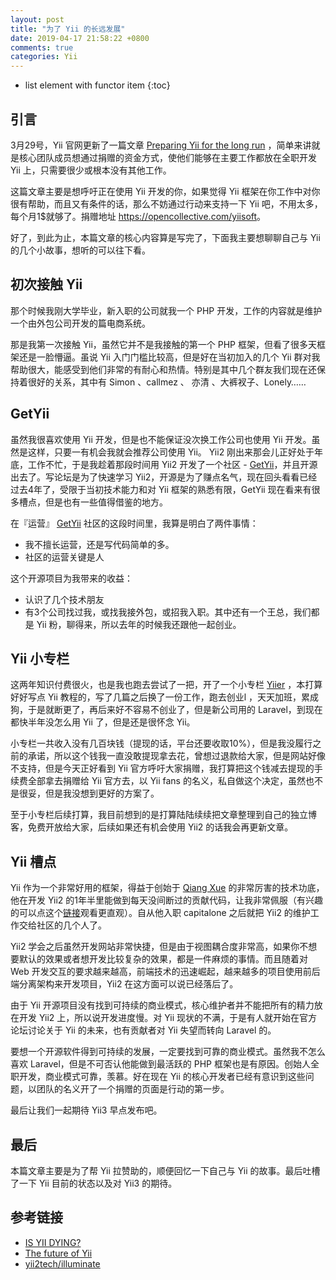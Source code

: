 ```yaml
---
layout: post
title: "为了 Yii 的长远发展"
date: 2019-04-17 21:58:22 +0800
comments: true
categories: Yii
---
```

* list element with functor item
{:toc}

## 引言

3月29号，Yii 官网更新了一篇文章 [Preparing Yii for the long run](https://www.yiiframework.com/news/204/preparing-yii-for-the-long-run) ，简单来讲就是核心团队成员想通过捐赠的资金方式，使他们能够在主要工作都放在全职开发 Yii 上，只需要很少或根本没有其他工作。

这篇文章主要是想呼吁正在使用 Yii 开发的你，如果觉得 Yii 框架在你工作中对你很有帮助，而且又有条件的话，那么不妨通过行动来支持一下 Yii 吧，不用太多，每个月1$就够了。捐赠地址 <https://opencollective.com/yiisoft>。

好了，到此为止，本篇文章的核心内容算是写完了，下面我主要想聊聊自己与 Yii 的几个小故事，想听的可以往下看。

<!--more-->

## 初次接触 Yii

那个时候我刚大学毕业，新入职的公司就我一个 PHP 开发，工作的内容就是维护一个由外包公司开发的篇电商系统。

那是我第一次接触 Yii，虽然它并不是我接触的第一个 PHP 框架，但看了很多天框架还是一脸懵逼。虽说 Yii 入门门槛比较高，但是好在当初加入的几个 Yii 群对我帮助很大，能感受到他们非常的有耐心和热情。特别是其中几个群友我们现在还保持着很好的关系，其中有 Simon 、callmez 、 亦清 、大裤衩子、Lonely……

## GetYii

虽然我很喜欢使用 Yii 开发，但是也不能保证没次换工作公司也使用 Yii 开发。虽然是这样，只要一有机会我就会推荐公司使用 Yii。 Yii2 刚出来那会儿正好处于年底，工作不忙，于是我趁着那段时间用 Yii2 开发了一个社区 - [GetYii](https://github.com/iiyii/getyii)，并且开源出去了。写论坛是为了快速学习 Yii2，开源是为了赚点名气，现在回头看看已经过去4年了，受限于当初技术能力和对 Yii 框架的熟悉有限，GetYii 现在看来有很多槽点，但是也有一些值得借鉴的地方。

在『运营』 [GetYii](https://getyii.com/) 社区的这段时间里，我算是明白了两件事情：

- 我不擅长运营，还是写代码简单的多。
- 社区的运营关键是人

这个开源项目为我带来的收益：

- 认识了几个技术朋友
- 有3个公司找过我，或找我接外包，或招我入职。其中还有一个王总，我们都是 Yii 粉，聊得来，所以去年的时候我还跟他一起创业。

## Yii 小专栏

这两年知识付费很火，也是我也跑去尝试了一把，开了一个小专栏 [Yiier](https://xiaozhuanlan.com/yiier) ，本打算好好写点 Yii 教程的，写了几篇之后换了一份工作，跑去创业l ，天天加班，累成狗，于是就断更了，再后来好不容易不创业了，但是新公司用的 Laravel，到现在都快半年没怎么用 Yii 了，但是还是很怀念 Yii。

小专栏一共收入没有几百块钱（提现的话，平台还要收取10%），但是我没履行之前的承诺，所以这个钱我一直没敢提现拿去花，曾想过退款给大家，但是网站好像不支持，但是今天正好看到 Yii 官方呼吁大家捐赠，我打算把这个钱减去提现的手续费全部拿去捐赠给 Yii 官方去，以 Yii fans 的名义，私自做这个决定，虽然也不是很妥，但是我没想到更好的方案了。

至于小专栏后续打算，我目前想到的是打算陆陆续续把文章整理到自己的独立博客，免费开放给大家，后续如果还有机会使用 Yii2 的话我会再更新文章。

## Yii 槽点

Yii 作为一个非常好用的框架，得益于创始于 [Qiang Xue](https://github.com/qiangxue) 的非常厉害的技术功底，他在开发 Yii2 的1年半里能做到每天没间断过的贡献代码，让我非常佩服（有兴趣的可以点这个[链接](https://ws1.sinaimg.cn/large/4cc5f9b3gy1g22j0ydiw1j20dk0xcdm6.jpg)观看更直观）。自从他入职 capitalone 之后就把 Yii2 的维护工作交给社区的几个人了。

Yii2 学会之后虽然开发网站非常快捷，但是由于视图耦合度非常高，如果你不想要默认的效果或者想开发比较复杂的效果，都是一件麻烦的事情。而且随着对 Web 开发交互的要求越来越高，前端技术的迅速崛起，越来越多的项目使用前后端分离架构来开发项目，Yii2 在这方面可以说已经落后了。

由于 Yii 开源项目没有找到可持续的商业模式，核心维护者并不能把所有的精力放在开发 Yii2 上，所以说开发进度慢。对 Yii 现状的不满，于是有人就开始在官方论坛讨论关于 Yii 的未来，也有贡献者对 Yii 失望而转向 Laravel 的。

要想一个开源软件得到可持续的发展，一定要找到可靠的商业模式。虽然我不怎么喜欢 Laravel，但是不可否认他能做到最活跃的 PHP 框架也是有原因。创始人全职开发，商业模式可靠，羡慕。好在现在 Yii 的核心开发者已经有意识到这些问题，以团队的名义开了一个捐赠的页面是行动的第一步。

最后让我们一起期待 Yii3 早点发布吧。


## 最后

本篇文章主要是为了帮 Yii 拉赞助的，顺便回忆一下自己与 Yii 的故事。最后吐槽了一下 Yii 目前的状态以及对 Yii3 的期待。


## 参考链接

- [IS YII DYING?](http://skynin.xyz/razrabotchikam/is-yii-dying/)
- [The future of Yii](https://forum.yiiframework.com/t/the-future-of-yii/124616)
- [yii2tech/illuminate](https://github.com/yii2tech/illuminate)
